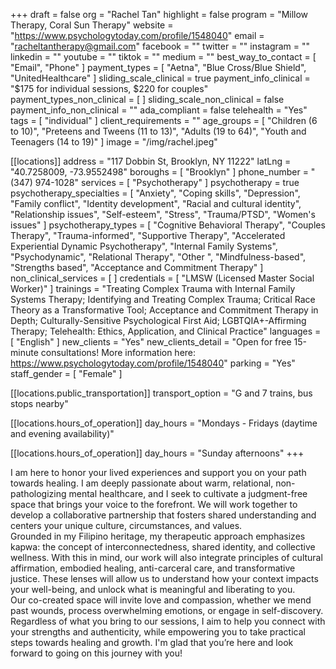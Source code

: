 +++
draft = false
org = "Rachel Tan"
highlight = false
program = "Millow Therapy, Coral Sun Therapy"
website = "https://www.psychologytoday.com/profile/1548040"
email = "racheltantherapy@gmail.com"
facebook = ""
twitter = ""
instagram = ""
linkedin = ""
youtube = ""
tiktok = ""
medium = ""
best_way_to_contact = [ "Email", "Phone" ]
payment_types = [ "Aetna", "Blue Cross/Blue Shield", "UnitedHealthcare" ]
sliding_scale_clinical = true
payment_info_clinical = "$175 for individual sessions, $220 for couples"
payment_types_non_clinical = [ ]
sliding_scale_non_clinical = false
payment_info_non_clinical = ""
ada_compliant = false
telehealth = "Yes"
tags = [ "individual" ]
client_requirements = ""
age_groups = [
  "Children (6 to 10)",
  "Preteens and Tweens (11 to 13)",
  "Adults (19 to 64)",
  "Youth and Teenagers (14 to 19)"
]
image = "/img/rachel.jpeg"

[[locations]]
address = "117 Dobbin St, Brooklyn, NY 11222"
latLng = "40.7258009, -73.9552498"
boroughs = [ "Brooklyn" ]
phone_number = "(347) 974-1028"
services = [ "Psychotherapy" ]
psychotherapy = true
psychotherapy_specialties = [
  "Anxiety",
  "Coping skills",
  "Depression",
  "Family conflict",
  "Identity development",
  "Racial and cultural identity",
  "Relationship issues",
  "Self-esteem",
  "Stress",
  "Trauma/PTSD",
  "Women's issues"
]
psychotherapy_types = [
  "Cognitive Behavioral Therapy",
  "Couples Therapy",
  "Trauma-informed",
  "Supportive Therapy",
  "Accelerated Experiential Dynamic Psychotherapy",
  "Internal Family Systems",
  "Psychodynamic",
  "Relational Therapy",
  "Other ",
  "Mindfulness-based",
  "Strengths based",
  "Acceptance and Commitment Therapy"
]
non_clinical_services = [ ]
credentials = [ "LMSW (Licensed Master Social Worker)" ]
trainings = "Treating Complex Trauma with Internal Family Systems Therapy; Identifying and Treating Complex Trauma; Critical Race Theory as a Transformative Tool; Acceptance and Commitment Therapy in Depth; Culturally-Sensitive Psychological First Aid; LGBTQIA+-Affirming Therapy; Telehealth: Ethics, Application, and Clinical Practice"
languages = [ "English" ]
new_clients = "Yes"
new_clients_detail = "Open for free 15-minute consultations! More information here: https://www.psychologytoday.com/profile/1548040"
parking = "Yes"
staff_gender = [ "Female" ]

  [[locations.public_transportation]]
  transport_option = "G and 7 trains, bus stops nearby"

  [[locations.hours_of_operation]]
  day_hours = "Mondays - Fridays (daytime and evening availability)"

  [[locations.hours_of_operation]]
  day_hours = "Sunday afternoons"
+++

I am here to honor your lived experiences and support you on your path towards healing. I am deeply passionate about warm, relational, non-pathologizing mental healthcare, and I seek to cultivate a judgment-free space that brings your voice to the forefront. We will work together to develop a collaborative partnership that fosters shared understanding and centers your unique culture, circumstances, and values. <br>
Grounded in my Filipino heritage, my therapeutic approach emphasizes kapwa: the concept of interconnectedness, shared identity, and collective wellness. With this in mind, our work will also integrate principles of cultural affirmation, embodied healing, anti-carceral care, and transformative justice. These lenses will allow us to understand how your context impacts your well-being, and unlock what is meaningful and liberating to you. <br>
Our co-created space will invite love and compassion, whether we mend past wounds, process overwhelming emotions, or engage in self-discovery. Regardless of what you bring to our sessions, I aim to help you connect with your strengths and authenticity, while empowering you to take practical steps towards healing and growth. I'm glad that you’re here and look forward to going on this journey with you! <br>
